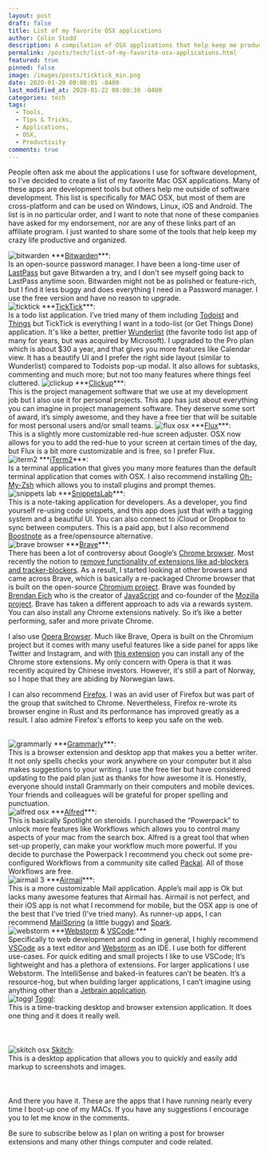 ```yaml
---
layout: post
draft: false
title: List of my favorite OSX applications
author: Colin Stodd
description: A compilation of OSX applications that help keep me productive and organized.
permalink: /posts/tech/list-of-my-favorite-osx-applications.html
featured: true
pinned: false
image: /images/posts/ticktick_min.png
date: 2020-01-20 00:00:01 -0400
last_modified_at: 2020-01-22 00:00:30 -0400
categories: tech
tags:
  - Tools,
  - Tips & Tricks,
  - Applications,
  - OSX,
  - Productivity
comments: true
---
```


People often ask me about the applications I use for software development, so I’ve decided to create a list of my favorite Mac OSX applications. Many of these apps are development tools but others help me outside of software development.  This list is specifically for MAC OSX, but most of them are cross-platform and can be used on Windows, Linux, iOS and Android. The list is in no particular order, and I want to note that none of these companies have asked for my endorsement, nor are any of these links part of an affiliate program. I just wanted to share some of the tools that help keep my crazy life productive and organized.

<span class="image right">
<img loading="lazy" src="https://upload.wikimedia.org/wikipedia/commons/d/d0/Bitwarden_Desktop_MacOS.png" alt="bitwarden">
</span>
***<a href="https://bitwarden.com/" target="_blank" rel="noopener">Bitwarden</a>***:<br/>Is an open-source password manager. I have been a long-time user of <a href="https://www.lastpass.com/" target="_blank" rel="noopener">LastPass</a> but gave Bitwarden a try, and I don't see myself going back to LastPass anytime soon. Bitwarden might not be as polished or feature-rich, but I find it less buggy and does everything I need in a Password manager. I use the free version and have no reason to upgrade.

<br/>
<span class="image right">
<img loading="lazy" src="https://assets.pcmag.com/media/images/644765-ticktick-pomo-timer-for-mac.png?thumb=y&width=980&height=1306" alt="ticktick">
</span>
***<a href="https://ticktick.com/" target="_blank" rel="noopener">TickTick</a>***:<br/>Is a todo list application. I’ve tried many of them including <a href="https://todoist.com" target="_blank" rel="noopener">Todoist</a> and <a href="https://culturedcode.com/things/" target="_blank" rel="noopener">Things</a> but TickTick is everything I want in a todo-list (or Get Things Done) application. It's like a better, prettier <a href="https://www.wunderlist.com/" target="_blank" rel="noopener">Wunderlist</a> (the favorite todo list app of many for years, but was acquired by Microsoft). I upgraded to the Pro plan which is about $30 a year, and that gives you more features like Calendar view. It has a beautify UI and I prefer the right side layout (similar to Wunderlist) compared to Todoists pop-up modal. It also allows for subtasks, commenting and much more; but not too many features where things feel cluttered.


<span class="image right">
<img loading="lazy" src="https://software-advice.imgix.net/managed/products/screenshots/list_view_app_retina.png?auto=format&w=600&h=450" alt="clickup">
</span>
***<a href="https://clickup.com" target="_blank" rel="noopener">Clickup</a>***:<br/>This is the project management software that we use at my development job but I also use it for personal projects. This app has just about everything you can imagine in project management software. They deserve some sort of award, it’s simply awesome, and they have a free tier that will be suitable for most personal users and/or small teams.


<span class="image right">
<img loading="lazy" src="https://justgetflux.com/news/images/macquickstart/mac_day.png" alt="flux osx">
</span>
***<a href="https://justgetflux.com/" target="_blank" rel="noopener">Flux</a>***:<br/>This is a slightly more customizable red-hue screen adjuster. OSX now allows for you to add the red-hue to your screen at certain times of the day, but Flux is a bit more customizable and is free, so I prefer Flux.

<br/>
<span class="image right">
<img loading="lazy" src="https://miro.medium.com/max/3200/1*6ZbzPhOo4jchV4DzkA3beQ.png" alt="iterm2">
</span>
***<a href="https://iterm2.com/" target="_blank" rel="noopener">iTerm2</a>***:<br/> Is a terminal application that gives you many more features than the default terminal application that comes with OSX. I also recommend installing <a href="https://ohmyz.sh/" target="_blank" rel="noopener">Oh-My-Zsh</a> which allows you to install plugins and prompt themes.


<br/>
<span class="image right">
<img loading="lazy" src="https://is2-ssl.mzstatic.com/image/thumb/Purple113/v4/8e/59/13/8e59137d-d322-41d5-309d-0e8366542cf1/pr_source.jpg/643x0w.jpg" alt="snippets lab">
</span>
***<a href="https://apps.apple.com/us/app/snippetslab/id1006087419?mt=12" target="_blank" rel="noopener">SnippetsLab</a>***:<br/>This is a note-taking application for developers. As a developer, you find yourself re-using code snippets, and this app does just that with a tagging system and a beautiful UI. You can also connect to iCloud or Dropbox to sync between computers. This is a paid app, but I also recommend <a href="https://boostnote.io/" target="_blank" rel="noopner">Boostnote</a> as a free/opensource alternative.


<br/>
<span class="image right">
<img loading="lazy" src="https://brave.com/wp-content/uploads/2018/10/a25he_image1.png" alt="brave browser">
</span>
***<a href="https://brave.com/" target="_blank" rel="noopener">Brave</a>***:<br/>There has been a lot of controversy about Google’s <a href="https://www.google.com/chrome/" target="_blank" rel="noopener">Chrome browser</a>. Most recently the notion to <a href="https://www.wired.com/story/google-chrome-ad-blockers-extensions-api/" target="_blank" rel="noopener">remove functionality of extensions like ad-blockers and tracker-blockers</a>. As a result, I started looking at other browsers and came across Brave, which is basically a re-packaged Chrome browser that is built on the open-source <a href="https://www.chromium.org/" target="_blank" rel="noopener">Chromium project</a>. Brave was founded by <a href="https://en.wikipedia.org/wiki/Brendan_Eich" target="_blank" rel="noopener">Brendan Eich</a> who is the creator of <a href="https://en.wikipedia.org/wiki/JavaScript" target="_blank" rel="noopener">JavaScript</a> and co-founder of the <a href="https://www.mozilla.org/en-US/about/history/" target="_blank" rel="noopener">Mozilla project</a>. Brave has taken a different approach to ads via a rewards system. You can also install any Chrome extensions natively. So it’s like a better performing, safer and more private Chrome.

I also use <a href="https://www.opera.com/" target="_blank" rel="noopener">Opera Browser</a>. Much like Brave, Opera is built on the Chromium project but it comes with many useful features like a side panel for apps like Twitter and Instagram, and with <a href="https://colinstodd.com/posts/code/add-chrome-extensions-to-opera-browser.html" target="_top" rel="noopener">this extension</a> you can install any of the Chrome store extensions. My only concern with Opera is that it was recently acquired by Chinese investors. However, it's still a part of Norway, so I hope that they are abiding by Norwegian laws.

I can also recommend <a href="https://www.mozilla.org/en-US/firefox/" target="_blank" rel="noopener">Firefox</a>. I was an avid user of Firefox but was part of the group that switched to Chrome. Nevertheless, Firefox re-wrote its browser engine in Rust and its performance has improved greatly as a result. I also admire Firefox's efforts to keep you safe on the web.


<br/>
<span class="image right">
<img loading="lazy" src="https://lh3.googleusercontent.com/JKWZYRe_7OkKz70IXaXv6TZdgBc2EKIT-AGANDQ0Kg_vDvuJv0ZRUmtro0Wx1FCVGbqpQ2JbOg=w640-h400-e365" alt="grammarly">
</span>
***<a href="https://www.grammarly.com/" target="_blank" rel="noopener">Grammarly</a>***:<br/>This is a browser extension and desktop app that makes you a better writer. It not only spells checks your work anywhere on your computer but it also makes suggestions to your writing. I use the free tier but have considered updating to the paid plan just as thanks for how awesome it is. Honestly, everyone should install Grammarly on their computers and mobile devices. Your friends and colleagues will be grateful for proper spelling and punctuation.


<br/>
<span class="image right">
<img loading="lazy" src="https://9to5mac.com/wp-content/uploads/sites/6/2017/03/friday-5-alfred-3.jpg?quality=82&strip=all&w=1600" alt="alfred osx">
</span>
***<a href="https://www.alfredapp.com/" target="_blank" rel="noopener">Alfred</a>***:<br/>This is basically Spotlight on steroids. I purchased the “Powerpack” to unlock more features like Workflows which allows you to control many aspects of your mac from the search box. Alfred is a great tool that when set-up properly, can make your workflow much more powerful. If you decide to purchase the Powerpack I recommend you check out some pre-configured Workflows from a community site called <a href="http://www.packal.org/" target="_blank" rel="noopener">Packal</a>. All of those Workflows are free.


<br/>
<span class="image right">
<img loading="lazy" src="https://is4-ssl.mzstatic.com/image/thumb/Purple124/v4/ef/e9/86/efe9868a-6246-44d1-0a50-dac5c2064b81/mzl.vdtpgelc.jpg/643x0w.jpg" alt="airmail 3">
</span>
***<a href="https://airmailapp.com/" target="_blank" rel="noopener">Airmail</a>***:<br/>This is a more customizable Mail application. Apple’s mail app is Ok but lacks many awesome features that Airmail has. Airmail is not perfect, and their iOS app is not what I recommend for mobile, but the OSX app is one of the best that I’ve tried (I’ve tried many). As runner-up apps, I can recommend <a href="https://getmailspring.com/" target="_blank" rel="noopener">MailSpring</a> (a little buggy) and <a href="https://sparkmailapp.com/" target="_blank" rel="noopener">Spark</a>.


<br/>
<span class="image right">
<img loading="lazy" src="https://d3nmt5vlzunoa1.cloudfront.net/webstorm/files/2017/08/ionic-debug.png" alt="webstorm">
</span>
***<a href="https://www.jetbrains.com/webstorm/" target="_blank" rel="noopener">Webstorm</a> & <a href="https://code.visualstudio.com/" target="_blank" rel="noopener">VSCode</a>:***<br/>
Specifically to web development and coding in general, I highly recommend <a href="https://code.visualstudio.com/" target="_blank" rel="noopener">VSCode</a> as a text editor and <a href="https://www.jetbrains.com/webstorm/" target="_blank" rel="noopener">Webstorm</a> as an IDE. I use both for different use-cases. For quick editing and small projects I like to use VSCode; It’s lightweight and has a plethora of extensions. For larger applications I use Webstorm. The IntelliSense and baked-in features can’t be beaten. It’s a resource-hog, but when building larger applications, I can’t imagine using anything other than a <a href="https://www.jetbrains.com/" target="_blank" rel="noopener">Jetbrain application</a>.


<br/>
<span class="image right">
<img loading="lazy" src="https://clockify.me/assets/images/best-time-tracking-apps/toggl-apps.png" alt="toggl">
</span>
<a href="https://toggl.com/" target="_blank" rel="noopener">Toggl</a>:<br/>This is a time-tracking desktop and browser extension application. It does one thing and it does it really well.



<br/>
<br/>
<br/>
<br/>
<span class="image right">
<img loading="lazy" src="https://is5-ssl.mzstatic.com/image/thumb/Purple6/v4/c0/0b/4f/c00b4ffa-a942-1ffa-d1f0-6da2cfa7e928/mzl.fkhegzvv.png/643x0w.png" alt="skitch osx">
</span>
<a href="https://apps.apple.com/us/app/skitch-snap-mark-up-share/id425955336?mt=12" target="_blank" rel="noopener">Skitch</a>:<br/>This is a desktop application that allows you to quickly and easily add markup to screenshots and images.



<br/>
<br/>
<br/>
<br/>
And there you have it. These are the apps that I have running nearly every time I boot-up one of my MACs. If you have any suggestions I encourage you to let me know in the comments.

Be sure to subscribe below as I plan on writing a post for browser extensions and many other things computer and code related.